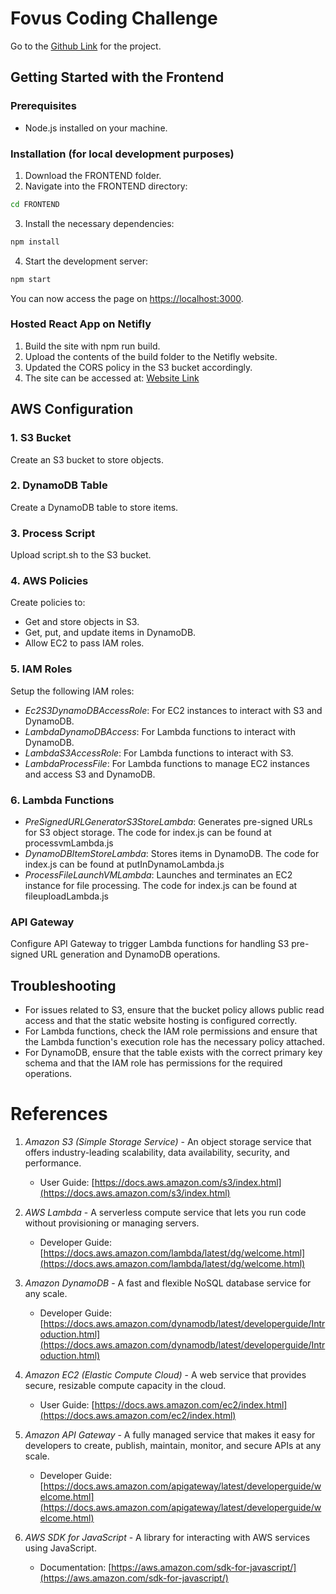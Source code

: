 # Fovus Coding Challenge

Go to the [Github Link](https://github.com/manju1201/fovusAWSTask) for the project.

## Getting Started with the Frontend

### Prerequisites

- Node.js installed on your machine.

### Installation (for local development purposes)

1. Download the FRONTEND folder.
2. Navigate into the FRONTEND directory:

```sh
cd FRONTEND
```

3. Install the necessary dependencies:
```sh
npm install
```

4. Start the development server:

```sh
npm start
```

You can now access the page on [https://localhost:3000](https://localhost:3000).

### Hosted React App on Netifly

1. Build the site with npm run build.
2. Upload the contents of the build folder to the Netifly website.
3. Updated the CORS policy in the S3 bucket accordingly.
4. The site can be accessed at: [Website Link](https://fovusassessment.netlify.app/)

## AWS Configuration

### 1. S3 Bucket

Create an S3 bucket to store objects.

### 2. DynamoDB Table

Create a DynamoDB table to store items.

### 3. Process Script

Upload script.sh to the S3 bucket.

### 4. AWS Policies

Create policies to:

- Get and store objects in S3.
- Get, put, and update items in DynamoDB.
- Allow EC2 to pass IAM roles.

### 5. IAM Roles

Setup the following IAM roles:

- *Ec2S3DynamoDBAccessRole*: For EC2 instances to interact with S3 and DynamoDB.
- *LambdaDynamoDBAccess*: For Lambda functions to interact with DynamoDB.
- *LambdaS3AccessRole*: For Lambda functions to interact with S3.
- *LambdaProcessFile*: For Lambda functions to manage EC2 instances and access S3 and DynamoDB.

### 6. Lambda Functions

- *PreSignedURLGeneratorS3StoreLambda*: Generates pre-signed URLs for S3 object storage. The code for index.js can be found at processvmLambda.js
- *DynamoDBItemStoreLambda*: Stores items in DynamoDB. The code for index.js can be found at putInDynamoLambda.js
- *ProcessFileLaunchVMLambda*: Launches and terminates an EC2 instance for file processing. The code for index.js can be found at fileuploadLambda.js

### API Gateway

Configure API Gateway to trigger Lambda functions for handling S3 pre-signed URL generation and DynamoDB operations.

## Troubleshooting

- For issues related to S3, ensure that the bucket policy allows public read access and that the static website hosting is configured correctly.
- For Lambda functions, check the IAM role permissions and ensure that the Lambda function's execution role has the necessary policy attached.
- For DynamoDB, ensure that the table exists with the correct primary key schema and that the IAM role has permissions for the required operations.

# References

1. *Amazon S3 (Simple Storage Service)* - An object storage service that offers industry-leading scalability, data availability, security, and performance.
   - User Guide: [https://docs.aws.amazon.com/s3/index.html](https://docs.aws.amazon.com/s3/index.html)

2. *AWS Lambda* - A serverless compute service that lets you run code without provisioning or managing servers.
   - Developer Guide: [https://docs.aws.amazon.com/lambda/latest/dg/welcome.html](https://docs.aws.amazon.com/lambda/latest/dg/welcome.html)

3. *Amazon DynamoDB* - A fast and flexible NoSQL database service for any scale.
   - Developer Guide: [https://docs.aws.amazon.com/dynamodb/latest/developerguide/Introduction.html](https://docs.aws.amazon.com/dynamodb/latest/developerguide/Introduction.html)

4. *Amazon EC2 (Elastic Compute Cloud)* - A web service that provides secure, resizable compute capacity in the cloud.
   - User Guide: [https://docs.aws.amazon.com/ec2/index.html](https://docs.aws.amazon.com/ec2/index.html)

5. *Amazon API Gateway* - A fully managed service that makes it easy for developers to create, publish, maintain, monitor, and secure APIs at any scale.
   - Developer Guide: [https://docs.aws.amazon.com/apigateway/latest/developerguide/welcome.html](https://docs.aws.amazon.com/apigateway/latest/developerguide/welcome.html)

6. *AWS SDK for JavaScript* - A library for interacting with AWS services using JavaScript.
   - Documentation: [https://aws.amazon.com/sdk-for-javascript/](https://aws.amazon.com/sdk-for-javascript/)
